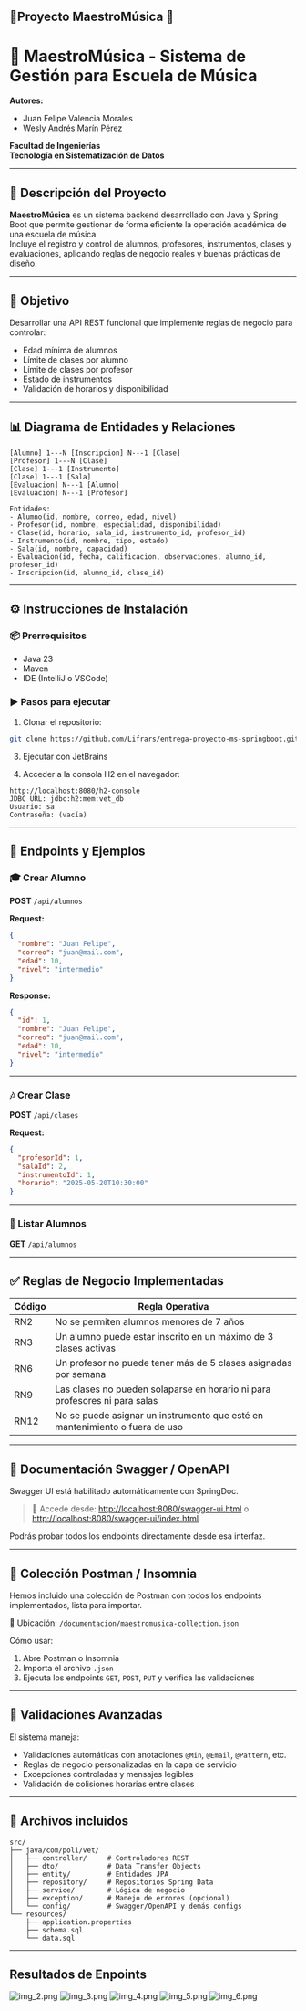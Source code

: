 
## 📄Proyecto MaestroMúsica 🎵


# 🎼 MaestroMúsica - Sistema de Gestión para Escuela de Música

**Autores:**  
- Juan Felipe Valencia Morales  
- Wesly Andrés Marín Pérez  

**Facultad de Ingenierías**  
**Tecnología en Sistematización de Datos**

---

## 📌 Descripción del Proyecto

**MaestroMúsica** es un sistema backend desarrollado con Java y Spring Boot que permite gestionar de forma eficiente la operación académica de una escuela de música.  
Incluye el registro y control de alumnos, profesores, instrumentos, clases y evaluaciones, aplicando reglas de negocio reales y buenas prácticas de diseño.

---

## 🎯 Objetivo

Desarrollar una API REST funcional que implemente reglas de negocio para controlar:

- Edad mínima de alumnos
- Límite de clases por alumno
- Límite de clases por profesor
- Estado de instrumentos
- Validación de horarios y disponibilidad

---

## 📊 Diagrama de Entidades y Relaciones

```text
[Alumno] 1---N [Inscripcion] N---1 [Clase]
[Profesor] 1---N [Clase]
[Clase] 1---1 [Instrumento]
[Clase] 1---1 [Sala]
[Evaluacion] N---1 [Alumno]
[Evaluacion] N---1 [Profesor]

Entidades:
- Alumno(id, nombre, correo, edad, nivel)
- Profesor(id, nombre, especialidad, disponibilidad)
- Clase(id, horario, sala_id, instrumento_id, profesor_id)
- Instrumento(id, nombre, tipo, estado)
- Sala(id, nombre, capacidad)
- Evaluacion(id, fecha, calificacion, observaciones, alumno_id, profesor_id)
- Inscripcion(id, alumno_id, clase_id)
````

---

## ⚙️ Instrucciones de Instalación

### 📦 Prerrequisitos

* Java 23 
* Maven
* IDE (IntelliJ o VSCode)

### ▶️ Pasos para ejecutar

1. Clonar el repositorio:

```bash
git clone https://github.com/Lifrars/entrega-proyecto-ms-springboot.githttps://github.com/Lifrars/entrega-proyecto-ms-springboot.git
```


3. Ejecutar con JetBrains 



4. Acceder a la consola H2 en el navegador:

```
http://localhost:8080/h2-console
JDBC URL: jdbc:h2:mem:vet_db
Usuario: sa
Contraseña: (vacía)
```

---

## 🔌 Endpoints y Ejemplos

### 🎓 Crear Alumno

**POST** `/api/alumnos`

**Request:**

```json
{
  "nombre": "Juan Felipe",
  "correo": "juan@mail.com",
  "edad": 10,
  "nivel": "intermedio"
}
```

**Response:**

```json
{
  "id": 1,
  "nombre": "Juan Felipe",
  "correo": "juan@mail.com",
  "edad": 10,
  "nivel": "intermedio"
}
```

---

### 🎶 Crear Clase

**POST** `/api/clases`

**Request:**

```json
{
  "profesorId": 1,
  "salaId": 2,
  "instrumentoId": 1,
  "horario": "2025-05-20T10:30:00"
}
```

---

### 👥 Listar Alumnos

**GET** `/api/alumnos`

---

## ✅ Reglas de Negocio Implementadas

| Código | Regla Operativa                                                             |
| ------ | --------------------------------------------------------------------------- |
| RN2    | No se permiten alumnos menores de 7 años                                    |
| RN3    | Un alumno puede estar inscrito en un máximo de 3 clases activas             |
| RN6    | Un profesor no puede tener más de 5 clases asignadas por semana             |
| RN9    | Las clases no pueden solaparse en horario ni para profesores ni para salas  |
| RN12   | No se puede asignar un instrumento que esté en mantenimiento o fuera de uso |

---

## 📖 Documentación Swagger / OpenAPI

Swagger UI está habilitado automáticamente con SpringDoc.

> 📍 Accede desde:
> [http://localhost:8080/swagger-ui.html](http://localhost:8080/swagger-ui.html)
> o
> [http://localhost:8080/swagger-ui/index.html](http://localhost:8080/swagger-ui/index.html)

Podrás probar todos los endpoints directamente desde esa interfaz.

---

## 🧪 Colección Postman / Insomnia

Hemos incluido una colección de Postman con todos los endpoints implementados, lista para importar.

📁 Ubicación:
`/documentacion/maestromusica-collection.json`

Cómo usar:

1. Abre Postman o Insomnia
2. Importa el archivo `.json`
3. Ejecuta los endpoints `GET`, `POST`, `PUT` y verifica las validaciones

---

## 🧠 Validaciones Avanzadas

El sistema maneja:

* Validaciones automáticas con anotaciones `@Min`, `@Email`, `@Pattern`, etc.
* Reglas de negocio personalizadas en la capa de servicio
* Excepciones controladas y mensajes legibles
* Validación de colisiones horarias entre clases

---

## 📎 Archivos incluidos

```
src/
├── java/com/poli/vet/
│   ├── controller/     # Controladores REST
│   ├── dto/            # Data Transfer Objects
│   ├── entity/         # Entidades JPA
│   ├── repository/     # Repositorios Spring Data
│   ├── service/        # Lógica de negocio
│   ├── exception/      # Manejo de errores (opcional)
│   └── config/         # Swagger/OpenAPI y demás configs
└── resources/
    ├── application.properties
    ├── schema.sql
    └── data.sql
```
---

## Resultados de Enpoints

![img_2.png](img_2.png)
![img_3.png](img_3.png)
![img_4.png](img_4.png)
![img_5.png](img_5.png)
![img_6.png](img_6.png)